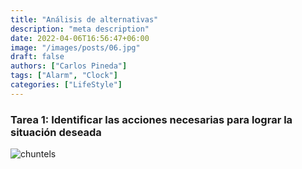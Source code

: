 ```yaml
---
title: "Análisis de alternativas"
description: "meta description"
date: 2022-04-06T16:56:47+06:00
image: "/images/posts/06.jpg"
draft: false
authors: ["Carlos Pineda"]
tags: ["Alarm", "Clock"]
categories: ["LifeStyle"]
---
```


### Tarea 1: Identificar las acciones necesarias para lograr la situación deseada

![chuntels](/images/tarea1.png)